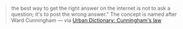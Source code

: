
> the best way to get the right answer on the internet is not to ask a question; it's to post the wrong answer." The concept is named after Ward Cunningham
> — via [Urban Dictionary: Cunningham's law](https://www.urbandictionary.com/define.php?term=Cunningham%27s%20law)
